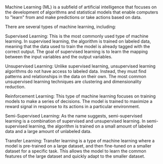Machine Learning (ML) is a subfield of artificial intelligence that focuses on the development of algorithms and statistical models that enable computers to "learn" from and make predictions or take actions based on data.

There are several types of machine learning, including:

Supervised Learning: This is the most commonly used type of machine learning. In supervised learning, the algorithm is trained on labeled data, meaning that the data used to train the model is already tagged with the correct output. The goal of supervised learning is to learn the mapping between the input variables and the output variables.

Unsupervised Learning: Unlike supervised learning, unsupervised learning algorithms do not have access to labeled data. Instead, they must find patterns and relationships in the data on their own. The most common unsupervised learning techniques are clustering and dimensionality reduction.

Reinforcement Learning: This type of machine learning focuses on training models to make a series of decisions. The model is trained to maximize a reward signal in response to its actions in a particular environment.

Semi-Supervised Learning: As the name suggests, semi-supervised learning is a combination of supervised and unsupervised learning. In semi-supervised learning, the algorithm is trained on a small amount of labeled data and a large amount of unlabeled data.

Transfer Learning: Transfer learning is a type of machine learning where a model is pre-trained on a large dataset, and then fine-tuned on a smaller dataset for a specific task. This allows the model to learn the common features of the large dataset and quickly adapt to the smaller dataset.
